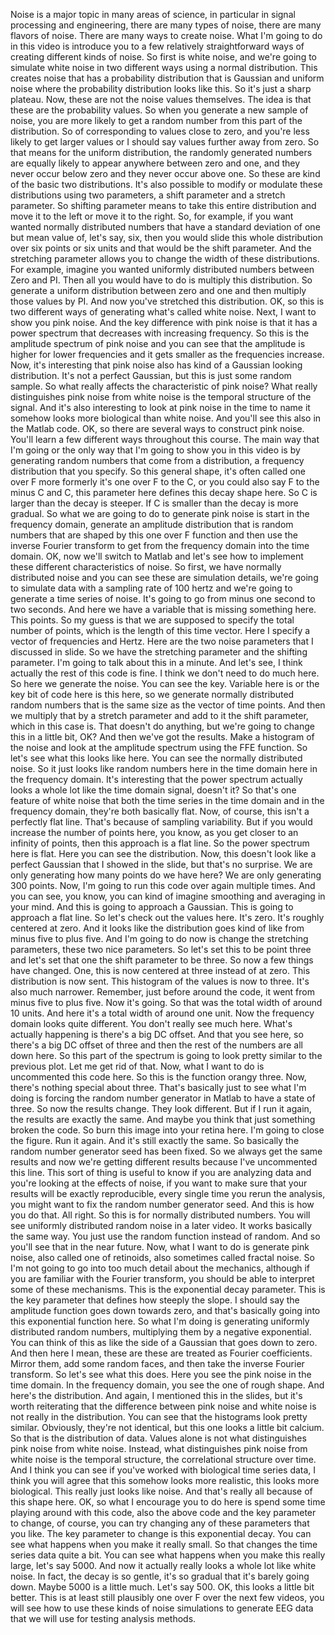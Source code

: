  Noise is a major topic in many areas of science, in particular in signal processing and engineering, there are many types of noise, there are many flavors of noise. There are many ways to create noise. What I'm going to do in this video is introduce you to a few relatively straightforward ways of creating different kinds of noise. So first is white noise, and we're going to simulate white noise in two different ways using a normal distribution. This creates noise that has a probability distribution that is Gaussian and uniform noise where the probability distribution looks like this. So it's just a sharp plateau. Now, these are not the noise values themselves. The idea is that these are the probability values. So when you generate a new sample of noise, you are more likely to get a random number from this part of the distribution. So of corresponding to values close to zero, and you're less likely to get larger values or I should say values further away from zero. So that means for the uniform distribution, the randomly generated numbers are equally likely to appear anywhere between zero and one, and they never occur below zero and they never occur above one. So these are kind of the basic two distributions. It's also possible to modify or modulate these distributions using two parameters, a shift parameter and a stretch parameter. So shifting parameter means to take this entire distribution and move it to the left or move it to the right. So, for example, if you want wanted normally distributed numbers that have a standard deviation of one but mean value of, let's say, six, then you would slide this whole distribution over six points or six units and that would be the shift parameter. And the stretching parameter allows you to change the width of these distributions. For example, imagine you wanted uniformly distributed numbers between Zero and PI. Then all you would have to do is multiply this distribution. So generate a uniform distribution between zero and one and then multiply those values by PI. And now you've stretched this distribution. OK, so this is two different ways of generating what's called white noise. Next, I want to show you pink noise. And the key difference with pink noise is that it has a power spectrum that decreases with increasing frequency. So this is the amplitude spectrum of pink noise and you can see that the amplitude is higher for lower frequencies and it gets smaller as the frequencies increase. Now, it's interesting that pink noise also has kind of a Gaussian looking distribution. It's not a perfect Gaussian, but this is just some random sample. So what really affects the characteristic of pink noise? What really distinguishes pink noise from white noise is the temporal structure of the signal. And it's also interesting to look at pink noise in the time to name it somehow looks more biological than white noise. And you'll see this also in the Matlab code. OK, so there are several ways to construct pink noise. You'll learn a few different ways throughout this course. The main way that I'm going or the only way that I'm going to show you in this video is by generating random numbers that come from a distribution, a frequency distribution that you specify. So this general shape, it's often called one over F more formerly it's one over F to the C, or you could also say F to the minus C and C, this parameter here defines this decay shape here. So C is larger than the decay is steeper. If C is smaller than the decay is more gradual. So what we are going to do to generate pink noise is start in the frequency domain, generate an amplitude distribution that is random numbers that are shaped by this one over F function and then use the inverse Fourier transform to get from the frequency domain into the time domain. OK, now we'll switch to Matlab and let's see how to implement these different characteristics of noise. So first, we have normally distributed noise and you can see these are simulation details, we're going to simulate data with a sampling rate of 100 hertz and we're going to generate a time series of noise. It's going to go from minus one second to two seconds. And here we have a variable that is missing something here. This points. So my guess is that we are supposed to specify the total number of points, which is the length of this time vector. Here I specify a vector of frequencies and Hertz. Here are the two noise parameters that I discussed in slide. So we have the stretching parameter and the shifting parameter. I'm going to talk about this in a minute. And let's see, I think actually the rest of this code is fine. I think we don't need to do much here. So here we generate the noise. You can see the key. Variable here is or the key bit of code here is this here, so we generate normally distributed random numbers that is the same size as the vector of time points. And then we multiply that by a stretch parameter and add to it the shift parameter, which in this case is. That doesn't do anything, but we're going to change this in a little bit, OK? And then we've got the results. Make a histogram of the noise and look at the amplitude spectrum using the FFE function. So let's see what this looks like here. You can see the normally distributed noise. So it just looks like random numbers here in the time domain here in the frequency domain. It's interesting that the power spectrum actually looks a whole lot like the time domain signal, doesn't it? So that's one feature of white noise that both the time series in the time domain and in the frequency domain, they're both basically flat. Now, of course, this isn't a perfectly flat line. That's because of sampling variability. But if you would increase the number of points here, you know, as you get closer to an infinity of points, then this approach is a flat line. So the power spectrum here is flat. Here you can see the distribution. Now, this doesn't look like a perfect Gaussian that I showed in the slide, but that's no surprise. We are only generating how many points do we have here? We are only generating 300 points. Now, I'm going to run this code over again multiple times. And you can see, you know, you can kind of imagine smoothing and averaging in your mind. And this is going to approach a Gaussian. This is going to approach a flat line. So let's check out the values here. It's zero. It's roughly centered at zero. And it looks like the distribution goes kind of like from minus five to plus five. And I'm going to do now is change the stretching parameters, these two nice parameters. So let's set this to be point three and let's set that one the shift parameter to be three. So now a few things have changed. One, this is now centered at three instead of at zero. This distribution is now sent. This histogram of the values is now to three. It's also much narrower. Remember, just before around the code, it went from minus five to plus five. Now it's going. So that was the total width of around 10 units. And here it's a total width of around one unit. Now the frequency domain looks quite different. You don't really see much here. What's actually happening is there's a big DC offset. And that you see here, so there's a big DC offset of three and then the rest of the numbers are all down here. So this part of the spectrum is going to look pretty similar to the previous plot. Let me get rid of that. Now, what I want to do is uncommented this code here. So this is the function orangy three. Now, there's nothing special about three. That's basically just to see what I'm doing is forcing the random number generator in Matlab to have a state of three. So now the results change. They look different. But if I run it again, the results are exactly the same. And maybe you think that just something broken the code. So burn this image into your retina here. I'm going to close the figure. Run it again. And it's still exactly the same. So basically the random number generator seed has been fixed. So we always get the same results and now we're getting different results because I've uncommented this line. This sort of thing is useful to know if you are analyzing data and you're looking at the effects of noise, if you want to make sure that your results will be exactly reproducible, every single time you rerun the analysis, you might want to fix the random number generator seed. And this is how you do that. All right. So this is for normally distributed numbers. You will see uniformly distributed random noise in a later video. It works basically the same way. You just use the random function instead of random. And so you'll see that in the near future. Now, what I want to do is generate pink noise, also called one of retinoids, also sometimes called fractal noise. So I'm not going to go into too much detail about the mechanics, although if you are familiar with the Fourier transform, you should be able to interpret some of these mechanisms. This is the exponential decay parameter. This is the key parameter that defines how steeply the slope. I should say the amplitude function goes down towards zero, and that's basically going into this exponential function here. So what I'm doing is generating uniformly distributed random numbers, multiplying them by a negative exponential. You can think of this as like the side of a Gaussian that goes down to zero. And then here I mean, these are these are treated as Fourier coefficients. Mirror them, add some random faces, and then take the inverse Fourier transform. So let's see what this does. Here you see the pink noise in the time domain. In the frequency domain, you see the one of rough shape. And here's the distribution. And again, I mentioned this in the slides, but it's worth reiterating that the difference between pink noise and white noise is not really in the distribution. You can see that the histograms look pretty similar. Obviously, they're not identical, but this one looks a little bit calcium. So that is the distribution of data. Values alone is not what distinguishes pink noise from white noise. Instead, what distinguishes pink noise from white noise is the temporal structure, the correlational structure over time. And I think you can see if you've worked with biological time series data, I think you will agree that this somehow looks more realistic, this looks more biological. This really just looks like noise. And that's really all because of this shape here. OK, so what I encourage you to do here is spend some time playing around with this code, also the above code and the key parameter to change, of course, you can try changing any of these parameters that you like. The key parameter to change is this exponential decay. You can see what happens when you make it really small. So that changes the time series data quite a bit. You can see what happens when you make this really large, let's say 5000. And now it actually really looks a whole lot like white noise. In fact, the decay is so gentle, it's so gradual that it's barely going down. Maybe 5000 is a little much. Let's say 500. OK, this looks a little bit better. This is at least still plausibly one over F over the next few videos, you will see how to use these kinds of noise simulations to generate EEG data that we will use for testing analysis methods.